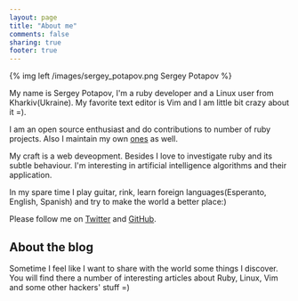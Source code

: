 ```yaml
---
layout: page
title: "About me"
comments: false
sharing: true
footer: true
---
```


{% img left /images/sergey_potapov.png Sergey Potapov %}


My name is Sergey Potapov, I'm a ruby developer and a Linux user from Kharkiv(Ukraine).
My favorite text editor is Vim and I am little bit crazy about it =).

I am an open source enthusiast and do contributions to number of ruby projects.
Also I maintain my own [ones](/projects) as well.

My craft is a web deveopment. Besides I love to investigate ruby and its subtle behaviour.
I'm interesting in artificial intelligence algorithms and their application.

In my spare time I play guitar, rink, learn foreign languages(Esperanto, English, Spanish)
and try to make the world a better place:)

Please follow me on [Twitter](http://twitter.com/#!/greyblake)
and [GitHub](https://github.com/greyblake).

## About the blog

Sometime I feel like I want to share with the world some things I discover.
You will find there a number of interesting articles about Ruby, Linux, Vim
and some other hackers' stuff =)
